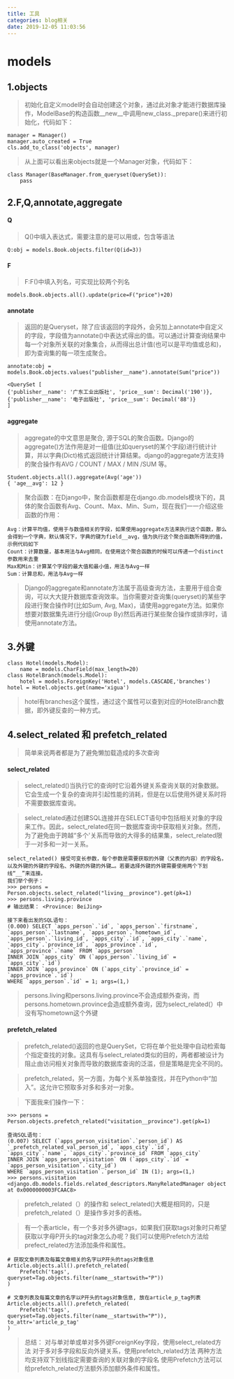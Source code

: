 ```yaml
---
title: 工具
categories: blog相关
date: 2019-12-05 11:03:56
---
```

# models

## 1.objects
> 初始化自定义model时会自动创建这个对象，通过此对象才能进行数据库操作，ModelBase的构造函数__new__中调用new_class._prepare()来进行初始化，代码如下：
```
manager = Manager()
manager.auto_created = True
cls.add_to_class('objects', manager)
```

> 从上面可以看出来objects就是一个Manager对象，代码如下：
```
class Manager(BaseManager.from_queryset(QuerySet)):
    pass
```

## 2.F,Q,annotate,aggregate
#### Q
> Q()中填入表达式，需要注意的是可以用或，包含等语法
```
Q:obj = models.Book.objects.filter(Q(id=3))
```
#### F
> F:F()中填入列名，可实现比较两个列名
```
models.Book.objects.all().update(price=F("price")+20)
```
#### annotate
> 返回的是Queryset，除了应该返回的字段外，会另加上annotate中自定义的字段，字段值为annotate()中表达式得出的值。可以通过计算查询结果中每一个对象所关联的对象集合，从而得出总计值(也可以是平均值或总和)，即为查询集的每一项生成聚合。
```
annotate:obj = models.Book.objects.values("publisher__name").annotate(Sum("price"))

<QuerySet [
{'publisher__name': '广东工业出版社', 'price__sum': Decimal('190')},
{'publisher__name': '电子出版社', 'price__sum': Decimal('88')}
]
```
#### aggregate
> aggregate的中文意思是聚合, 源于SQL的聚合函数。Django的aggregate()方法作用是对一组值(比如queryset的某个字段)进行统计计算，并以字典(Dict)格式返回统计计算结果。django的aggregate方法支持的聚合操作有AVG / COUNT / MAX / MIN /SUM 等。

```
Student.objects.all().aggregate(Avg('age'))
{ 'age__avg': 12 }
```

> 聚合函数：在Django中，聚合函数都是在django.db.models模块下的，具体的聚合函数有Avg、Count、Max、Min、Sum，现在我们一一介绍这些函数的作用：

```
Avg：计算平均值，使用于与数值相关的字段，如果使用aggregate方法来执行这个函数，那么会得到一个字典，默认情况下，字典的键为field__avg，值为执行这个聚合函数所得到的值，示例代码如下
Count：计算数量，基本用法与Avg相同，在使用这个聚合函数的时候可以传递一个distinct参数用来去重
Max和Min：计算某个字段的最大值和最小值，用法与Avg一样
Sum：计算总和，用法与Avg一样
```

> Django的aggregate和annotate方法属于高级查询方法，主要用于组合查询，可以大大提升数据库查询效率。当你需要对查询集(queryset)的某些字段进行聚合操作时(比如Sum, Avg, Max)，请使用aggregate方法。如果你想要对数据集先进行分组(Group By)然后再进行某些聚合操作或排序时，请使用annotate方法。

## 3.外键
```
class Hotel(models.Model):
    name = models.CharField(max_length=20)
class HotelBranch(models.Model):
    hotel = models.ForeignKey('Hotel', models.CASCADE,'branches')
hotel = Hotel.objects.get(name='xigua')
```
> hotel有branches这个属性，通过这个属性可以查到对应的HotelBranch数据，即外键反查的一种方式。

## 4.select_related 和 prefetch_related
> 简单来说两者都是为了避免懒加载造成的多次查询
#### select_related
> select_related()当执行它的查询时它沿着外键关系查询关联的对象数据。它会生成一个复杂的查询并引起性能的消耗，但是在以后使用外键关系时将不需要数据库查询。

> select_related通过创建SQL连接并在SELECT语句中包括相关对象的字段来工作。因此，select_related在同一数据库查询中获取相关对象。然而，为了避免由于跨越“多个'关系而导致的大得多的结果集，select_related限于一对多和一对一关系。

```
select_related() 接受可变长参数，每个参数是需要获取的外键（父表的内容）的字段名，以及外键的外键的字段名、外键的外键的外键…。若要选择外键的外键需要使用两个下划线“__”来连接。
我们举个例子：
>>> persons = Person.objects.select_related("living__province").get(pk=1)
>>> persons.living.province
# 输出结果： <Province: BeiJing>

接下来看出发的SQL语句：
(0.000) SELECT `apps_person`.`id`, `apps_person`.`firstname`, `apps_person`.`lastname`, `apps_person`.`hometown_id`, `apps_person`.`living_id`, `apps_city`.`id`, `apps_city`.`name`, `apps_city`.`province_id`, `apps_province`.`id`, `apps_province`.`name` FROM `apps_person` 
INNER JOIN `apps_city` ON (`apps_person`.`living_id` = `apps_city`.`id`) 
INNER JOIN `apps_province` ON (`apps_city`.`province_id` = `apps_province`.`id`) 
WHERE `apps_person`.`id` = 1; args=(1,)
```
> persons.living和persons.living.province不会造成额外查询，而persons.hometown.province会造成额外查询，因为select_related(）中没有写hometown这个外键

#### prefetch_related
> prefetch_related()返回的也是QuerySet，它将在单个批处理中自动检索每个指定查找的对象。这具有与select_related类似的目的，两者都被设计为阻止由访问相关对象而导致的数据库查询的泛滥，但是策略是完全不同的。

> prefetch_related，另一方面，为每个关系单独查找，并在Python中“加入”。这允许它预取多对多和多对一对象。

> 下面我来们操作一下：

```
>>> persons = Person.objects.prefetch_related("visitation__province").get(pk=1)

查询SQL语句：
(0.007) SELECT (`apps_person_visitation`.`person_id`) AS `_prefetch_related_val_person_id`, `apps_city`.`id`, `apps_city`.`name`, `apps_city`.`province_id` FROM `apps_city` 
INNER JOIN `apps_person_visitation` ON (`apps_city`.`id` = `apps_person_visitation`.`city_id`) 
WHERE `apps_person_visitation`.`person_id` IN (1); args=(1,)
>>> persons.visitation
<django.db.models.fields.related_descriptors.ManyRelatedManager object at 0x0000000003FCAAC8>
```
> prefetch_related（）的操作和 select_related()大概是相同的，只是prefetch_related（）是操作多对多的表格。

> 有一个表article，有一个多对多外键tags，如果我们获取tags对象时只希望获取以字母P开头的tag对象怎么办呢？我们可以使用Prefetch方法给prefect_related方法添加条件和属性。

```
# 获取文章列表及每篇文章相关的名字以P开头的tags对象信息
Article.objects.all().prefetch_related(
    Prefetch('tags', queryset=Tag.objects.filter(name__startswith="P"))
)

# 文章列表及每篇文章的名字以P开头的tags对象信息, 放在article_p_tag列表
Article.objects.all().prefetch_related(
    Prefetch('tags', queryset=Tag.objects.filter(name__startswith="P")),
to_attr='article_p_tag'
)
```

> 总结：
> 对与单对单或单对多外键ForeignKey字段，使用select_related方法
> 对于多对多字段和反向外键关系，使用prefetch_related方法
> 两种方法均支持双下划线指定需要查询的关联对象的字段名
> 使用Prefetch方法可以给prefetch_related方法额外添加额外条件和属性。